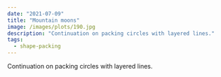 ```yaml
---
date: "2021-07-09"
title: "Mountain moons"
image: /images/plots/190.jpg
description: "Continuation on packing circles with layered lines."
tags:
  - shape-packing
---
```


Continuation on packing circles with layered lines.
